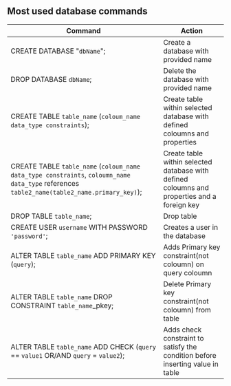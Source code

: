 ## Most used database commands

Command     | Action |
------------|--------|
CREATE DATABASE "`dbName`"; | Create a database with provided name |
DROP DATABASE `dbName`; | Delete the database with provided name |
CREATE TABLE `table_name` (`coloum_name data_type constraints`);  | Create table within selected database with defined coloumns and properties |
CREATE TABLE `table_name` (`coloum_name data_type constraints`, `coloumn_name data_type` references `table2_name(table2_name.primary_key)`);  | Create table within selected database with defined coloumns and properties and a foreign key |
DROP TABLE `table_name`; | Drop table |
CREATE USER `username` WITH PASSWORD `'password'`; | Creates a user in the database
ALTER TABLE `table_name` ADD PRIMARY KEY (`query`); | Adds Primary key constraint(not coloumn) on query coloumn
ALTER TABLE `table_name` DROP CONSTRAINT `table_name`_pkey; | Delete Primary key constraint(not coloumn) from table
ALTER TABLE `table_name` ADD CHECK (`query` == `value1` OR/AND `query` = `value2`); | Adds check constraint to satisfy the condition before inserting value in table
